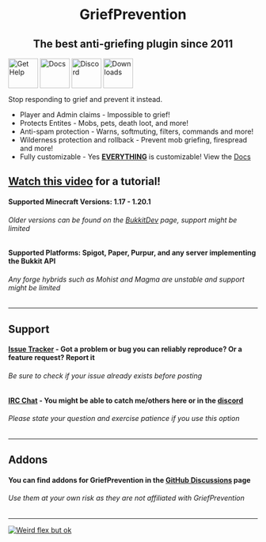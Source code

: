 <h1 align="center">GriefPrevention</h1>

<h2 align="center">The best anti-griefing plugin since 2011</h2>

[<img align="center" alt="Get Help" src="https://img.shields.io/badge/Get%20Help-yellow?logo=amazoncloudwatch&logoColor=white" height="60px">](#Support)
[<img align="center" alt="Docs" src="https://img.shields.io/badge/Docs-gray?logo=readthedocs&logoColor=white" height="60px">](https://docs.griefprevention.com/)
[<img align="center" alt="Discord" src="https://img.shields.io/badge/Discord-5865F2?logo=discord&logoColor=white" height="60px">](https://r.griefprevention.com/dumcord/)
[<img align="center" alt="Downloads" src="https://img.shields.io/badge/Downloads-green" height="60px">](https://github.com/TechFortress/GriefPrevention/releases/)
  
Stop responding to grief and prevent it instead. 
- Player and Admin claims - Impossible to grief!
- Protects Entites - Mobs, pets, death loot, and more!
- Anti-spam protection - Warns, softmuting, filters, commands and more!
- Wilderness protection and rollback - Prevent mob griefing, firespread and more!
- Fully customizable - Yes __<ins>EVERYTHING<ins>__ is customizable! View the [Docs](https://docs.griefprevention.com/)


[Watch this video](https://youtu.be/I3FLCFam5LI) for a tutorial!
---


#### Supported Minecraft Versions: 1.17 - __1.20.1__
###### Older versions can be found on the [BukkitDev](https://dev.bukkit.org/projects/grief-prevention/files) page, support might be limited
#### Supported Platforms: Spigot, Paper, Purpur, and any server implementing the Bukkit API
###### Any forge hybrids such as Mohist and Magma are unstable and support might be limited
---

## Support
#### [Issue Tracker](https://github.com/TechFortress/GriefPrevention/issues) - Got a problem or bug you can reliably reproduce? Or a feature request? Report it
###### Be sure to check if your issue already exists before posting
#### [IRC Chat](https://griefprevention.com/chat/) - You might be able to catch me/others here or in the [discord](https://r.griefprevention.com/dumcord/)
###### Please state your question and exercise patience if you use this option
---
## Addons
#### You can find addons for GriefPrevention in the [GitHub Discussions](https://github.com/TechFortress/GriefPrevention/discussions/categories/addons) page
###### Use them at your own risk as they are not affiliated with GriefPrevention
---

[![Weird flex but ok](https://bstats.org/signatures/bukkit/GriefPrevention-legacy.svg)](https://bstats.org/plugin/bukkit/GriefPrevention-legacy)
